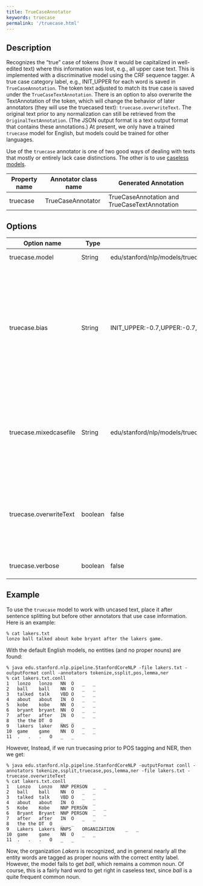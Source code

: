 ```yaml
---
title: TrueCaseAnnotator 
keywords: truecase
permalink: '/truecase.html'
---
```


## Description

Recognizes the “true” case of tokens (how it would be capitalized in
well-edited text) where this information was
lost, e.g., all upper case text. This is implemented with a
discriminative model using the CRF sequence tagger. A true
case category label, e.g., INIT_UPPER for each word is saved in `TrueCaseAnnotation`. The token
text adjusted to match its true case is saved under the 
`TrueCaseTextAnnotation`. There is an option to also overwrite the
TextAnnotation of the token, which will change the behavior of later
annotators (they will use the truecased text): `truecase.overwriteText`. The original text
prior to any normalization can still be retrieved from the
`OriginalTextAnnotation`. (The JSON output format is a text output format that
contains these annotations.) At present, we only have a trained
`truecase` model for English, but models could be trained for other languages.

Use of the `truecase` annotator is one of two good ways of dealing
with texts that mostly or entirely lack case distinctions. The other
is to use [caseless models](caseless.html).

| Property name | Annotator class name | Generated Annotation |
| --- | --- | --- |
| truecase | TrueCaseAnnotator | TrueCaseAnnotation and TrueCaseTextAnnotation |

## Options

| Option name | Type | Default | Description |
| --- | --- | --- | --- |
| truecase.model | String | edu/stanford/nlp/models/truecase/truecasing.fast.caseless.qn.ser.gz | The truecasing model to use. |
| truecase.bias | String | INIT\_UPPER:-0.7,UPPER:-0.7,O:0 | Biases to choose certain behaviors. You can use this to adjust the proclivities of the truecaser. The truecaser classes are: UPPER, LOWER, INIT\_UPPER, and O (for mixed case words like _McVey_). |
| truecase.mixedcasefile | String | edu/stanford/nlp/models/truecase/MixDisambiguation.list | When the classifier chooses mixed case classification, the form in this file (if any) is used, otherwise the input token is left unchanged. |
| truecase.overwriteText | boolean | false | Whether the truecased token form should be used to overwrite the TextAnnotation, affecting the behavior of later annotators in a pipeline. |
| truecase.verbose | boolean | false | Whether to run more verbosely. |

## Example

To use the `truecase` model to work with uncased text, place it after
sentence splitting but before other annotators that use case
information.  Here is an example:

    % cat lakers.txt
    lonzo ball talked about kobe bryant after the lakers game.

With the default English models, no entities (and no proper nouns) are
found:

    % java edu.stanford.nlp.pipeline.StanfordCoreNLP -file lakers.txt -outputFormat conll -annotators tokenize,ssplit,pos,lemma,ner
    % cat lakers.txt.conll 
    1	lonzo	lonzo	NN	O	_	_
    2	ball	ball	NN	O	_	_
    3	talked	talk	VBD	O	_	_
    4	about	about	IN	O	_	_
    5	kobe	kobe	NN	O	_	_
    6	bryant	bryant	NN	O	_	_
    7	after	after	IN	O	_	_
    8	the	the	DT	O	_	_
    9	lakers	laker	NNS	O	_	_
    10	game	game	NN	O	_	_
    11	.	.	.	O	_	_

However, Instead, if we  run truecasing prior to POS tagging and NER,
then we get:

    % java edu.stanford.nlp.pipeline.StanfordCoreNLP -outputFormat conll -annotators tokenize,ssplit,truecase,pos,lemma,ner -file lakers.txt -truecase.overwriteText
    % cat lakers.txt.conll 
    1	Lonzo	Lonzo	NNP	PERSON	_	_
    2	ball	ball	NN	O	_	_
    3	talked	talk	VBD	O	_	_
    4	about	about	IN	O	_	_
    5	Kobe	Kobe	NNP	PERSON	_	_
    6	Bryant	Bryant	NNP	PERSON	_	_
    7	after	after	IN	O	_	_
    8	the	the	DT	O	_	_
    9	Lakers	Lakers	NNPS	ORGANIZATION	_	_
    10	game	game	NN	O	_	_
    11	.	.	.	O	_	_

Now, the organization *Lakers* is recognized, and in general nearly
all the entity words are tagged as proper nouns with the correct
entity label. However, the model fails to get *ball*, which remains a common noun. Of course, this is a fairly hard word to get right in caseless text, since *ball* is a quite frequent common noun.
